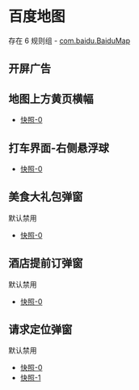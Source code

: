 # 百度地图

存在 6 规则组 - [com.baidu.BaiduMap](/src/apps/com.baidu.BaiduMap.ts)

## 开屏广告

## 地图上方黄页横幅

- [快照-0](https://gkd-kit.gitee.io/import/12642301)

## 打车界面-右侧悬浮球

- [快照-0](https://gkd-kit.gitee.io/import/12642307)

## 美食大礼包弹窗

默认禁用

- [快照-0](https://gkd-kit.gitee.io/import/12642310)

## 酒店提前订弹窗

默认禁用

- [快照-0](https://gkd-kit.gitee.io/import/12642319)

## 请求定位弹窗

默认禁用

- [快照-0](https://gkd-kit.gitee.io/import/12660884)
- [快照-1](https://gkd-kit.gitee.io/import/12660883)
